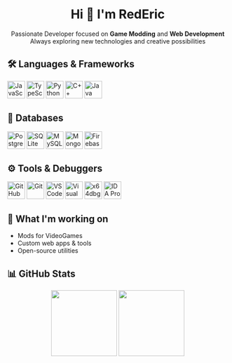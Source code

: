 <h1 align="center">Hi 👋 I'm RedEric</h1>

<p align="center">
Passionate Developer focused on <strong>Game Modding</strong> and <strong>Web Development</strong><br>
Always exploring new technologies and creative possibilities
</p>

## 🛠️ Languages & Frameworks

<div align="left">
  <img src="https://cdn.jsdelivr.net/gh/devicons/devicon/icons/javascript/javascript-plain.svg" height="40" alt="JavaScript" />
  <img src="https://cdn.jsdelivr.net/gh/devicons/devicon/icons/typescript/typescript-plain.svg" height="40" alt="TypeScript" />
  <img src="https://cdn.jsdelivr.net/gh/devicons/devicon/icons/python/python-original.svg" height="40" alt="Python" />
  <img src="https://cdn.jsdelivr.net/gh/devicons/devicon/icons/cplusplus/cplusplus-original.svg" height="40" alt="C++" />
  <img src="https://cdn.jsdelivr.net/gh/devicons/devicon/icons/java/java-original.svg" height="40" alt="Java" />
</div>

## 💾 Databases

<div align="left">
  <img src="https://cdn.jsdelivr.net/gh/devicons/devicon/icons/postgresql/postgresql-original.svg" height="40" alt="PostgreSQL" />
  <img src="https://cdn.jsdelivr.net/gh/devicons/devicon/icons/sqlite/sqlite-original.svg" height="40" alt="SQLite" />
  <img src="https://cdn.jsdelivr.net/gh/devicons/devicon/icons/mysql/mysql-original.svg" height="40" alt="MySQL" />
  <img src="https://cdn.jsdelivr.net/gh/devicons/devicon/icons/mongodb/mongodb-original.svg" height="40" alt="MongoDB" />
  <img src="https://cdn.jsdelivr.net/gh/devicons/devicon/icons/firebase/firebase-plain.svg" height="40" alt="Firebase" />
</div>

## ⚙️ Tools & Debuggers

<div align="left">
  <img src="https://cdn.jsdelivr.net/gh/devicons/devicon/icons/github/github-original.svg" height="40" alt="GitHub" />
  <img src="https://cdn.jsdelivr.net/gh/devicons/devicon/icons/git/git-original.svg" height="40" alt="Git" />
  <img src="https://cdn.jsdelivr.net/gh/devicons/devicon/icons/vscode/vscode-original.svg" height="40" alt="VS Code" />
  <img src="https://cdn.jsdelivr.net/gh/devicons/devicon/icons/visualstudio/visualstudio-plain.svg" height="40" alt="Visual Studio" />
  <img src="https://pbs.twimg.com/profile_images/923303365974593536/jP926AXC_400x400.jpg" height="40" alt="x64dbg" />
  <img src="https://static.wikitide.net/zenithwiki/0/0d/IDAIcon.png" height="40" alt="IDA Pro" />
</div>

## 🚀 What I'm working on

- Mods for VideoGames
- Custom web apps & tools
- Open-source utilities

## 📊 GitHub Stats

<div align="center">
  <img src="https://github-readme-stats.vercel.app/api?username=Red-Eric&show_icons=true&include_all_commits=true&count_private=true&theme=dark&hide_border=false" height="150" />
  <img src="https://github-readme-stats.vercel.app/api/top-langs?username=Red-Eric&layout=compact&langs_count=6&theme=dark&hide_border=false" height="150" />
</div>

